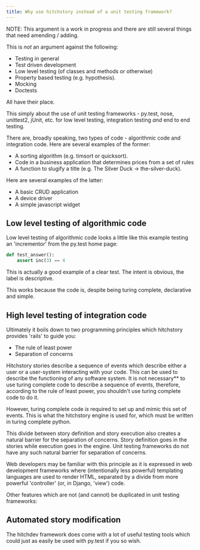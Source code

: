 ```yaml
---
title: Why use hitchstory instead of a unit testing framework?
---
```


NOTE: This argument is a work in progress and there are still several things that need amending / adding.

This is *not* an argument against the following:

* Testing in general
* Test driven development
* Low level testing (of classes and methods or otherwise)
* Property based testing (e.g. hypothesis).
* Mocking
* Doctests

All have their place.

This simply about the use of unit testing frameworks - py.test, nose, unittest2, jUnit, etc.
for low level testing, integration testing *and* end to end testing.

There are, broadly speaking, two types of code - algorithmic code and integration
code. Here are several examples of the former:

* A sorting algorithm (e.g. timsort or quicksort).
* Code in a business application that determines prices from a set of rules
* A function to slugify a title (e.g. The Silver Duck -> the-silver-duck).

Here are several examples of the latter:

* A basic CRUD application
* A device driver
* A simple javascript widget

## Low level testing of algorithmic code

Low level testing of algorithmic code looks a little like this example testing an 'incrementor' from the py.test home page:

```python
def test_answer():
    assert inc(3) == 4
```

This is actually a good example of a clear test. The intent is obvious, the
label is descriptive.

This works because the code is, despite being turing complete,
declarative and simple.


## High level testing of integration code

Ultimately it boils down to two programming principles which hitchstory provides 'rails' to guide
you:

* The rule of least power
* Separation of concerns

Hitchstory stories describe a sequence of events which describe either a user or a user-system
interacting with your code. This can be used to describe the functioning of any software system.
It is not necessary** to use turing complete code to describe a sequence of events, therefore,
according to the rule of least power, you shouldn't use turing complete code to do it.

However, turing complete code *is* required to set up and mimic this set of events. This is
what the hitchstory engine is used for, which must be written in turing complete python.

This divide between story definition and story execution also creates a natural barrier for the
separation of concerns. Story definition goes in the stories while execution goes in the engine.
Unit testing frameworks do not have any such natural barrier for separation of concerns.

Web developers may be familiar with this principle as it is expressed in web development
frameworks where (intentionally less powerful) templating languages are used to render HTML,
separated by a divide from more powerful 'controller' (or, in Django, 'view') code.

Other features which are not (and cannot) be duplicated in unit testing frameworks:

## Automated story modification

The hitchdev framework does come with a lot of useful testing tools which could just as
easily be used with py.test if you so wish.

